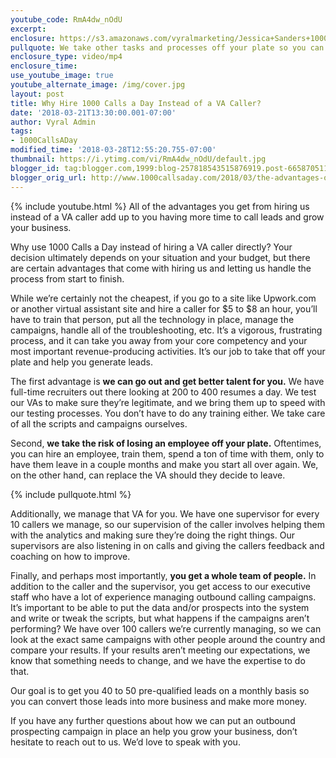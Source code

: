 ```yaml
---
youtube_code: RmA4dw_nOdU
excerpt:
enclosure: https://s3.amazonaws.com/vyralmarketing/Jessica+Sanders+1000CallsADay/1000+Calls+A+Day+The+advantages+of+hiring+us.mp4
pullquote: We take other tasks and processes off your plate so you can focus on calling leads.
enclosure_type: video/mp4
enclosure_time:
use_youtube_image: true
youtube_alternate_image: /img/cover.jpg
layout: post
title: Why Hire 1000 Calls a Day Instead of a VA Caller?
date: '2018-03-21T13:30:00.001-07:00'
author: Vyral Admin
tags:
- 1000CallsADay
modified_time: '2018-03-28T12:55:20.755-07:00'
thumbnail: https://i.ytimg.com/vi/RmA4dw_nOdU/default.jpg
blogger_id: tag:blogger.com,1999:blog-257818543515876919.post-6658705118250700555
blogger_orig_url: http://www.1000callsaday.com/2018/03/the-advantages-of-hiring-us.html
---
```

{% include youtube.html %}
All of the advantages you get from hiring us instead of a VA caller add up to you having more time to call leads and grow your business.

Why use 1000 Calls a Day instead of hiring a VA caller directly? Your decision ultimately depends on your situation and your budget, but there are certain advantages that come with hiring us and letting us handle the process from start to finish.

While we’re certainly not the cheapest, if you go to a site like Upwork.com or another virtual assistant site and hire a caller for $5 to $8 an hour, you’ll have to train that person, put all the technology in place, manage the campaigns, handle all of the troubleshooting, etc. It’s a vigorous, frustrating process, and it can take you away from your core competency and your most important revenue-producing activities. It’s our job to take that off your plate and help you generate leads.

The first advantage is **we can go out and get better talent for you.** We have full-time recruiters out there looking at 200 to 400 resumes a day. We test our VAs to make sure they’re legitimate, and we bring them up to speed with our testing processes. You don’t have to do any training either. We take care of all the scripts and campaigns ourselves.

Second, **we take the risk of losing an employee off your plate.** Oftentimes, you can hire an employee, train them, spend a ton of time with them, only to have them leave in a couple months and make you start all over again. We, on the other hand, can replace the VA should they decide to leave.

{% include pullquote.html %}

Additionally, we manage that VA for you. We have one supervisor for every 10 callers we manage, so our supervision of the caller involves helping them with the analytics and making sure they’re doing the right things. Our supervisors are also listening in on calls and giving the callers feedback and coaching on how to improve.

Finally, and perhaps most importantly, **you get a whole team of people.** In addition to the caller and the supervisor, you get access to our executive staff who have a lot of experience managing outbound calling campaigns. It’s important to be able to put the data and/or prospects into the system and write or tweak the scripts, but what happens if the campaigns aren’t performing? We have over 100 callers we’re currently managing, so we can look at the exact same campaigns with other people around the country and compare your results. If your results aren’t meeting our expectations, we know that something needs to change, and we have the expertise to do that.

Our goal is to get you 40 to 50 pre-qualified leads on a monthly basis so you can convert those leads into more business and make more money.

If you have any further questions about how we can put an outbound prospecting campaign in place an help you grow your business, don’t hesitate to reach out to us. We’d love to speak with you.
